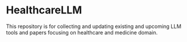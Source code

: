 # HealthcareLLM
This repository is for collecting and updating existing and upcoming LLM tools and papers focusing on healthcare and medicine domain.
